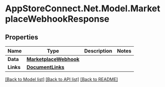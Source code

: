 # AppStoreConnect.Net.Model.MarketplaceWebhookResponse

## Properties

Name | Type | Description | Notes
------------ | ------------- | ------------- | -------------
**Data** | [**MarketplaceWebhook**](MarketplaceWebhook.md) |  | 
**Links** | [**DocumentLinks**](DocumentLinks.md) |  | 

[[Back to Model list]](../README.md#documentation-for-models) [[Back to API list]](../README.md#documentation-for-api-endpoints) [[Back to README]](../README.md)

